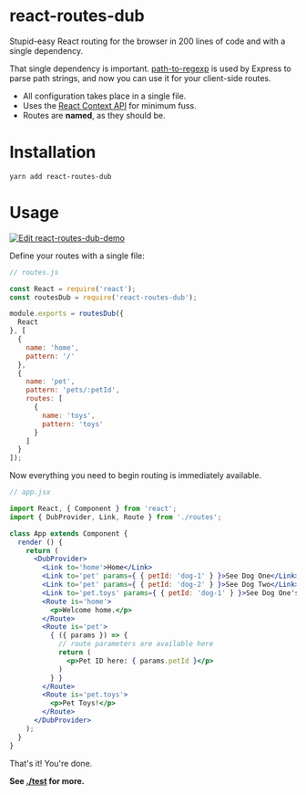 # react-routes-dub

Stupid-easy React routing for the browser in 200 lines of code and with a single dependency.

That single dependency is important. [path-to-regexp](https://github.com/pillarjs/path-to-regexp) is used by Express to parse path strings, and now you can use it for your client-side routes.

- All configuration takes place in a single file.
- Uses the [React Context API](https://reactjs.org/docs/context.html) for minimum fuss.
- Routes are **named**, as they should be.


# Installation

    yarn add react-routes-dub


# Usage

[![Edit react-routes-dub-demo](https://codesandbox.io/static/img/play-codesandbox.svg)](https://codesandbox.io/s/2vr2ojv8n0)

Define your routes with a single file:

```javascript
// routes.js

const React = require('react'); 
const routesDub = require('react-routes-dub');

module.exports = routesDub({
  React
}, [
  {
    name: 'home',
    pattern: '/'
  },
  {
    name: 'pet',
    pattern: 'pets/:petId',
    routes: [
      {
        name: 'toys',
        pattern: 'toys'
      }
    ]
  }
]);

```

Now everything you need to begin routing is immediately available.

```jsx
// app.jsx

import React, { Component } from 'react';
import { DubProvider, Link, Route } from './routes';

class App extends Component {
  render () {
    return (
      <DubProvider>
        <Link to='home'>Home</Link>
        <Link to='pet' params={ { petId: 'dog-1' } }>See Dog One</Link>
        <Link to='pet' params={ { petId: 'dog-2' } }>See Dog Two</Link>
        <Link to='pet.toys' params={ { petId: 'dog-1' } }>See Dog One's Toys</Link>
        <Route is='home'>
          <p>Welcome home.</p>
        </Route>
        <Route is='pet'>
          { ({ params }) => {
            // route parameters are available here
            return (
              <p>Pet ID here: { params.petId }</p>
            )
          } }
        </Route>
        <Route is='pet.toys'>
          <p>Pet Toys!</p>
        </Route>
      </DubProvider>
    );
  }
}
```

That's it! You're done.

**See [./test](./test) for more.**
